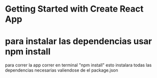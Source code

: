 # Getting Started with Create React App

# para instalar las dependencias usar npm install
para correr la app correr en terminal "npm install" esto instalara todas las dependencias necesarias valiendose de el package.json
